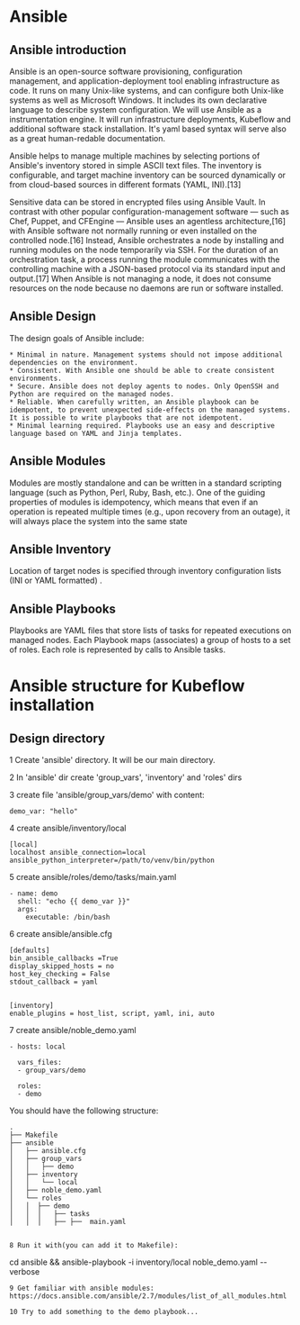 # Ansible
## Ansible introduction
Ansible is an open-source software provisioning, configuration management, and application-deployment tool enabling infrastructure as code. It runs on many Unix-like systems, and can configure both Unix-like systems as well as Microsoft Windows. It includes its own declarative language to describe system configuration.
We will use Ansible as a instrumentation engine. It will run infrastructure deployments, Kubeflow and additional software stack installation. It's yaml based syntax will serve also as a great human-redable documentation.

Ansible helps to manage multiple machines by selecting portions of Ansible's inventory stored in simple ASCII text files. The inventory is configurable, and target machine inventory can be sourced dynamically or from cloud-based sources in different formats (YAML, INI).[13]

Sensitive data can be stored in encrypted files using Ansible Vault. In contrast with other popular configuration-management software — such as Chef, Puppet, and CFEngine — Ansible uses an agentless architecture,[16] with Ansible software not normally running or even installed on the controlled node.[16] Instead, Ansible orchestrates a node by installing and running modules on the node temporarily via SSH. For the duration of an orchestration task, a process running the module communicates with the controlling machine with a JSON-based protocol via its standard input and output.[17] When Ansible is not managing a node, it does not consume resources on the node because no daemons are run or software installed.
## Ansible Design
The design goals of Ansible include:


    * Minimal in nature. Management systems should not impose additional dependencies on the environment.
    * Consistent. With Ansible one should be able to create consistent environments.
    * Secure. Ansible does not deploy agents to nodes. Only OpenSSH and Python are required on the managed nodes.
    * Reliable. When carefully written, an Ansible playbook can be idempotent, to prevent unexpected side-effects on the managed systems. It is possible to write playbooks that are not idempotent.
    * Minimal learning required. Playbooks use an easy and descriptive language based on YAML and Jinja templates.
## Ansible Modules
Modules are mostly standalone and can be written in a standard scripting language (such as Python, Perl, Ruby, Bash, etc.). One of the guiding properties of modules is idempotency, which means that even if an operation is repeated multiple times (e.g., upon recovery from an outage), it will always place the system into the same state

## Ansible Inventory
Location of target nodes is specified through inventory configuration lists (INI or YAML formatted) .

## Ansible Playbooks
Playbooks are YAML files that store lists of tasks for repeated executions on managed nodes. Each Playbook maps (associates) a group of hosts to a set of roles. Each role is represented by calls to Ansible tasks.

# Ansible structure for Kubeflow installation

## Design directory

1 Create 'ansible' directory. It will be our main directory.

2 In 'ansible' dir create 'group_vars', 'inventory' and 'roles' dirs

3 create file 'ansible/group_vars/demo' with content:
```
demo_var: "hello"
```
4 create ansible/inventory/local
```
[local]
localhost ansible_connection=local ansible_python_interpreter=/path/to/venv/bin/python
```
5 create ansible/roles/demo/tasks/main.yaml
```
- name: demo
  shell: "echo {{ demo_var }}"
  args:
    executable: /bin/bash
```
6 create ansible/ansible.cfg
```
[defaults]
bin_ansible_callbacks =True
display_skipped_hosts = no
host_key_checking = False
stdout_callback = yaml


[inventory]
enable_plugins = host_list, script, yaml, ini, auto
```
7 create ansible/noble_demo.yaml
```
- hosts: local

  vars_files:
  - group_vars/demo

  roles:
  - demo
```
You should have the following structure:
```
.
├── Makefile
├── ansible
│   ├── ansible.cfg
│   ├── group_vars
│   │   ├── demo
│   ├── inventory
│   │   └── local
│   ├── noble_demo.yaml
│   └── roles
│   │  ├── demo
│   │  │   ├── tasks
│   │  │   ├── ├──  main.yaml
```
```

8 Run it with(you can add it to Makefile):
```
cd ansible && ansible-playbook -i inventory/local noble_demo.yaml --verbose
```
9 Get familiar with ansible modules:
https://docs.ansible.com/ansible/2.7/modules/list_of_all_modules.html 

10 Try to add something to the demo playbook...
